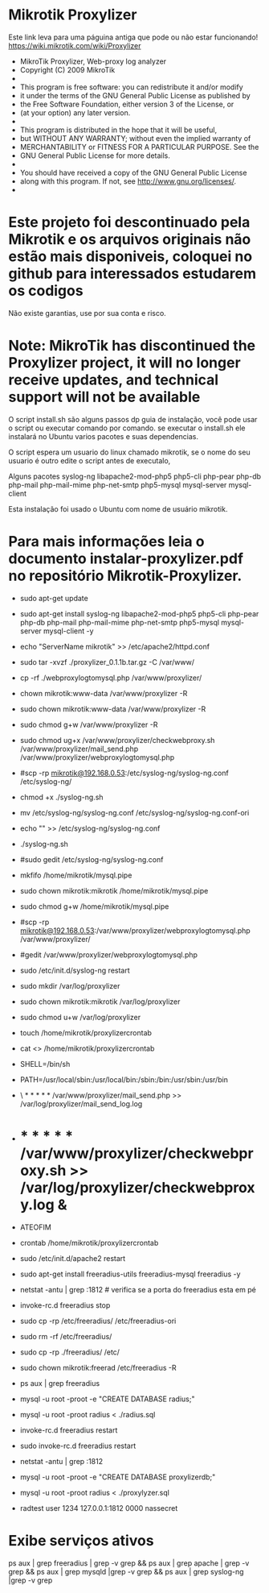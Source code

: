 # Mikrotik Proxylizer
Este link leva para uma páguina antiga que pode ou não estar funcionando!
        https://wiki.mikrotik.com/wiki/Proxylizer

                                                                           
*    MikroTik Proxylizer, Web-proxy log analyzer                           
*    Copyright (C) 2009  MikroTik                                          
*                                                                          
*    This program is free software: you can redistribute it and/or modify  
*    it under the terms of the GNU General Public License as published by  
*    the Free Software Foundation, either version 3 of the License, or     
*    (at your option) any later version.                                    
*                                                                           
*    This program is distributed in the hope that it will be useful,        
*    but WITHOUT ANY WARRANTY; without even the implied warranty of         
*    MERCHANTABILITY or FITNESS FOR A PARTICULAR PURPOSE.  See the          
*    GNU General Public License for more details.                           
*                                                                           
*    You should have received a copy of the GNU General Public License      
*    along with this program.  If not, see <http://www.gnu.org/licenses/>.  
*                                                                           

# Este projeto foi descontinuado pela Mikrotik e os arquivos originais não estão mais disponiveis,  coloquei no github para interessados estudarem os codigos 
Não existe garantias, use por sua conta e risco.

# Note: MikroTik has discontinued the Proxylizer project, it will no longer receive updates, and technical support will not be available



O script install.sh são alguns passos dp guia de instalação, você pode usar o script ou executar comando por comando.
se executar o install.sh ele instalará no Ubuntu varios pacotes e suas dependencias.

O script espera um usuario do linux chamado mikrotik, se o nome do seu usuario é outro edite o script antes de executalo,

Alguns pacotes 
syslog-ng 
libapache2-mod-php5
php5-cli 
php-pear
php-db 
php-mail 
php-mail-mime 
php-net-smtp
php5-mysql 
mysql-server
mysql-client

Esta instalação foi usado o Ubuntu com nome de usuário mikrotik.

# Para mais informações leia o documento instalar-proxylizer.pdf no repositório Mikrotik-Proxylizer. 
* sudo apt-get update
* sudo apt-get install syslog-ng libapache2-mod-php5 php5-cli php-pear php-db php-mail php-mail-mime php-net-smtp php5-mysql mysql-server mysql-client -y

* echo "ServerName mikrotik" >> /etc/apache2/httpd.conf

* sudo tar -xvzf  ./proxylizer_0.1.1b.tar.gz -C /var/www/
* cp -rf ./webproxylogtomysql.php  /var/www/proxylizer/
* chown mikrotik:www-data /var/www/proxylizer -R 
* sudo chown mikrotik:www-data /var/www/proxylizer -R 
* sudo chmod g+w /var/www/proxylizer -R
* sudo chmod ug+x /var/www/proxylizer/checkwebproxy.sh /var/www/proxylizer/mail_send.php /var/www/proxylizer/webproxylogtomysql.php

* #scp -rp mikrotik@192.168.0.53:/etc/syslog-ng/syslog-ng.conf /etc/syslog-ng/
* chmod +x ./syslog-ng.sh
* mv /etc/syslog-ng/syslog-ng.conf /etc/syslog-ng/syslog-ng.conf-ori
* echo "" >> /etc/syslog-ng/syslog-ng.conf
* ./syslog-ng.sh
* #sudo gedit /etc/syslog-ng/syslog-ng.conf 

* mkfifo /home/mikrotik/mysql.pipe
* sudo chown mikrotik:mikrotik /home/mikrotik/mysql.pipe
* sudo chmod g+w /home/mikrotik/mysql.pipe
* #scp -rp mikrotik@192.168.0.53:/var/www/proxylizer/webproxylogtomysql.php /var/www/proxylizer/

* #gedit /var/www/proxylizer/webproxylogtomysql.php

* sudo /etc/init.d/syslog-ng restart


* sudo mkdir /var/log/proxylizer
* sudo chown mikrotik:mikrotik /var/log/proxylizer
* sudo chmod u+w /var/log/proxylizer



* touch /home/mikrotik/proxylizercrontab
* cat <<ATEOFIM >> /home/mikrotik/proxylizercrontab 
* SHELL=/bin/sh
* PATH=/usr/local/sbin:/usr/local/bin:/sbin:/bin:/usr/sbin:/usr/bin
* \  * *   * * *           /var/www/proxylizer/mail_send.php >> /var/log/proxylizer/mail_send_log.log
* #  * *  * * *           /var/www/proxylizer/checkwebproxy.sh >> /var/log/proxylizer/checkwebproxy.log &
* ATEOFIM

* crontab /home/mikrotik/proxylizercrontab

* sudo /etc/init.d/apache2 restart

* sudo apt-get install freeradius-utils freeradius-mysql freeradius -y


* netstat -antu | grep :1812 # verifica se a porta do freeradius esta em pé
* invoke-rc.d freeradius stop
* sudo cp -rp /etc/freeradius/ /etc/freeradius-ori
* sudo rm -rf /etc/freeradius/
* sudo cp -rp ./freeradius/ /etc/
* sudo chown mikrotik:freerad /etc/freeradius -R 
* ps aux | grep freeradius
* mysql -u root -proot -e "CREATE DATABASE radius;"
* mysql -u root -proot radius < ./radius.sql
* invoke-rc.d freeradius restart
* sudo invoke-rc.d freeradius restart
* netstat -antu | grep :1812
* mysql -u root -proot -e "CREATE DATABASE proxylizerdb;"
* mysql -u root -proot radius < ./proxylyzer.sql

* radtest user 1234 127.0.0.1:1812 0000 nassecret

# Exibe serviços ativos
ps aux | grep freeradius | grep -v grep && ps aux | grep apache | grep -v grep && ps aux | grep mysqld |grep -v grep && ps aux | grep syslog-ng |grep -v grep
